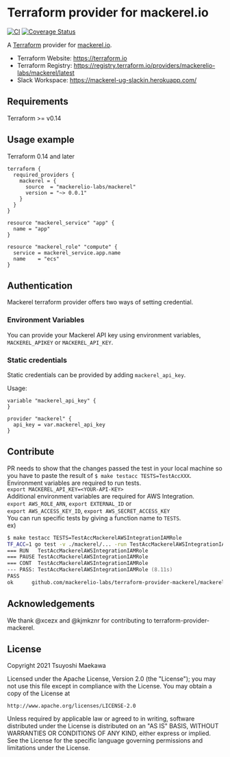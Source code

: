 # Terraform provider for mackerel.io

[![CI](https://github.com/mackerelio-labs/terraform-provider-mackerel/actions/workflows/ci.yml/badge.svg)](https://github.com/mackerelio-labs/terraform-provider-mackerel/actions/workflows/ci.yml)
[![Coverage Status](https://coveralls.io/repos/github/mackerelio-labs/terraform-provider-mackerel/badge.svg)](https://coveralls.io/github/mackerelio-labs/terraform-provider-mackerel)

A [Terraform](https://www.terraform.io/) provider for [mackerel.io](https://mackerel.io/).

- Terraform Website: https://terraform.io
- Terraform Registry: https://registry.terraform.io/providers/mackerelio-labs/mackerel/latest
- Slack Workspace: https://mackerel-ug-slackin.herokuapp.com/

## Requirements

Terraform >= v0.14

## Usage example

Terraform 0.14 and later

```
terraform {
  required_providers {
    mackerel = {
      source  = "mackerelio-labs/mackerel"
      version = "~> 0.0.1"
    }
  }
}

resource "mackerel_service" "app" {
  name = "app"
}

resource "mackerel_role" "compute" {
  service = mackerel_service.app.name
  name    = "ecs"
}
```

## Authentication

Mackerel terraform provider offers two ways of setting credential.

### Environment Variables

You can provide your Mackerel API key using environment variables, `MACKEREL_APIKEY` or `MACKEREL_API_KEY`.

### Static credentials

Static credentials can be provided by adding `mackerel_api_key`.

Usage:

```
variable "mackerel_api_key" {
}

provider "mackerel" {
  api_key = var.mackerel_api_key
}
```

## Contribute

PR needs to show that the changes passed the test in your local machine so you have to paste the result of `$ make testacc TESTS=TestAccXXX`.  
Environment variables are required to run tests.  
`export MACKEREL_API_KEY=<YOUR-API-KEY>`  
Additional environment variables are required for AWS Integration.  
`export AWS_ROLE_ARN`, `export EXTERNAL_ID` or  
`export AWS_ACCESS_KEY_ID`, `export AWS_SECRET_ACCESS_KEY`  
You can run specific tests by giving a function name to `TESTS`.  
ex)
```zsh
$ make testacc TESTS=TestAccMackerelAWSIntegrationIAMRole    
TF_ACC=1 go test -v ./mackerel/... -run TestAccMackerelAWSIntegrationIAMRole -timeout 120m
=== RUN   TestAccMackerelAWSIntegrationIAMRole
=== PAUSE TestAccMackerelAWSIntegrationIAMRole
=== CONT  TestAccMackerelAWSIntegrationIAMRole
--- PASS: TestAccMackerelAWSIntegrationIAMRole (8.11s)
PASS
ok      github.com/mackerelio-labs/terraform-provider-mackerel/mackerel       8.701s
```

## Acknowledgements

We thank @xcezx and @kjmkznr for contributing to terraform-provider-mackerel.

## License

Copyright 2021 Tsuyoshi Maekawa

Licensed under the Apache License, Version 2.0 (the "License");
you may not use this file except in compliance with the License.
You may obtain a copy of the License at

    http://www.apache.org/licenses/LICENSE-2.0

Unless required by applicable law or agreed to in writing, software
distributed under the License is distributed on an "AS IS" BASIS,
WITHOUT WARRANTIES OR CONDITIONS OF ANY KIND, either express or implied.
See the License for the specific language governing permissions and
limitations under the License.
